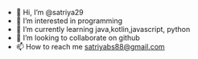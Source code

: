 - 👋 Hi, I’m @satriya29
- 👀 I’m interested in programming 
- 🌱 I’m currently learning java,kotlin,javascript, python
- 💞️ I’m looking to collaborate on github
- 📫 How to reach me satriyabs88@gmail.com

<!---
satriya29/satriya29 is a ✨ special ✨ repository because its `README.md` (this file) appears on your GitHub profile.
You can click the Preview link to take a look at your changes.
--->
